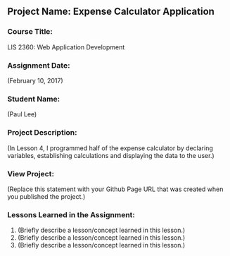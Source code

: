 ## Project Name:  Expense Calculator Application

### Course Title:
LIS 2360:  Web Application Development

### Assignment Date:  
(February 10, 2017)

### Student Name:  
(Paul Lee)

### Project Description:
(In Lesson 4, I programmed half of the expense calculator by declaring variables, establishing calculations and displaying the data to the user.)

### View Project:
(Replace this statement with your Github Page URL that was created when you 
 published the project.)

### Lessons Learned in the Assignment:
1. (Briefly describe a lesson/concept learned in this lesson.)
2. (Briefly describe a lesson/concept learned in this lesson.)
3. (Briefly describe a lesson/concept learned in this lesson.)
